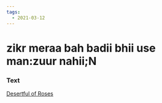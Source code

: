 ```yaml
---
tags:
  - 2021-03-12
---
```

# zikr meraa bah badii bhii use man:zuur nahii;N

### Text
[Desertful of Roses](http://www.columbia.edu/itc/mealac/pritchett/00ghalib/100/index_100.html)

